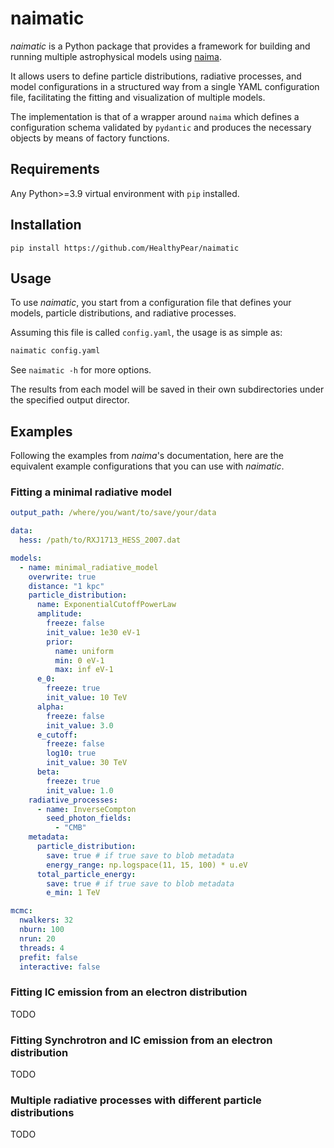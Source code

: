# naimatic

_naimatic_ is a Python package that provides a framework for building and running multiple
astrophysical models using [naima](https://naima.readthedocs.io/en/latest/index.html).

It allows users to define particle distributions, radiative processes,
and model configurations in a structured way from a single YAML configuration file,
facilitating the fitting and visualization of multiple models.

The implementation is that of a wrapper around `naima` which defines a configuration schema
validated by `pydantic` and produces the necessary objects by means of
factory functions.

## Requirements

Any Python>=3.9 virtual environment with `pip` installed.

## Installation

`pip install https://github.com/HealthyPear/naimatic`

## Usage

To use _naimatic_, you start from a configuration file that defines your models, particle distributions, and radiative processes.

Assuming this file is called `config.yaml`, the usage is as simple as:

```bash
naimatic config.yaml
```

See `naimatic -h` for more options.

The results from each model will be saved in their own subdirectories under the specified output director.

## Examples

Following the examples from _naima_'s documentation, here are the equivalent example configurations that you can use with _naimatic_.

### Fitting a minimal radiative model

```yaml
output_path: /where/you/want/to/save/your/data

data:
  hess: /path/to/RXJ1713_HESS_2007.dat

models:
  - name: minimal_radiative_model
    overwrite: true
    distance: "1 kpc"
    particle_distribution:
      name: ExponentialCutoffPowerLaw
      amplitude:
        freeze: false
        init_value: 1e30 eV-1
        prior:
          name: uniform
          min: 0 eV-1
          max: inf eV-1
      e_0:
        freeze: true
        init_value: 10 TeV
      alpha:
        freeze: false
        init_value: 3.0
      e_cutoff:
        freeze: false
        log10: true
        init_value: 30 TeV
      beta:
        freeze: true
        init_value: 1.0
    radiative_processes:
      - name: InverseCompton
        seed_photon_fields:
          - "CMB"
    metadata:
      particle_distribution:
        save: true # if true save to blob metadata
        energy_range: np.logspace(11, 15, 100) * u.eV
      total_particle_energy:
        save: true # if true save to blob metadata
        e_min: 1 TeV

mcmc:
  nwalkers: 32
  nburn: 100
  nrun: 20
  threads: 4
  prefit: false
  interactive: false
```

### Fitting IC emission from an electron distribution

TODO

### Fitting Synchrotron and IC emission from an electron distribution

TODO

### Multiple radiative processes with different particle distributions

TODO